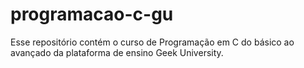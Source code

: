 # programacao-c-gu
Esse repositório contém o curso de Programação em C do básico ao avançado da plataforma de ensino Geek University. 
